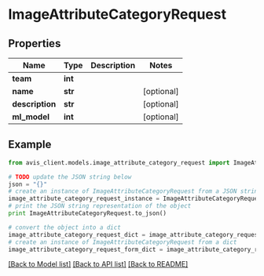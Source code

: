 # ImageAttributeCategoryRequest


## Properties

Name | Type | Description | Notes
------------ | ------------- | ------------- | -------------
**team** | **int** |  | 
**name** | **str** |  | [optional] 
**description** | **str** |  | [optional] 
**ml_model** | **int** |  | [optional] 

## Example

```python
from avis_client.models.image_attribute_category_request import ImageAttributeCategoryRequest

# TODO update the JSON string below
json = "{}"
# create an instance of ImageAttributeCategoryRequest from a JSON string
image_attribute_category_request_instance = ImageAttributeCategoryRequest.from_json(json)
# print the JSON string representation of the object
print ImageAttributeCategoryRequest.to_json()

# convert the object into a dict
image_attribute_category_request_dict = image_attribute_category_request_instance.to_dict()
# create an instance of ImageAttributeCategoryRequest from a dict
image_attribute_category_request_form_dict = image_attribute_category_request.from_dict(image_attribute_category_request_dict)
```
[[Back to Model list]](../README.md#documentation-for-models) [[Back to API list]](../README.md#documentation-for-api-endpoints) [[Back to README]](../README.md)


